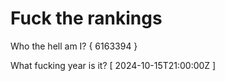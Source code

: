 # Fuck the rankings

Who the hell am I?
{ 6163394 }

What fucking year is it?
[ 2024-10-15T21:00:00Z ]
